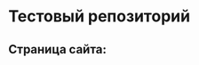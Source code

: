 # Тестовый репозиторий
## Страница сайта:
<!-- Это мой первый репозиторий, где я учусь работать с GIT -->